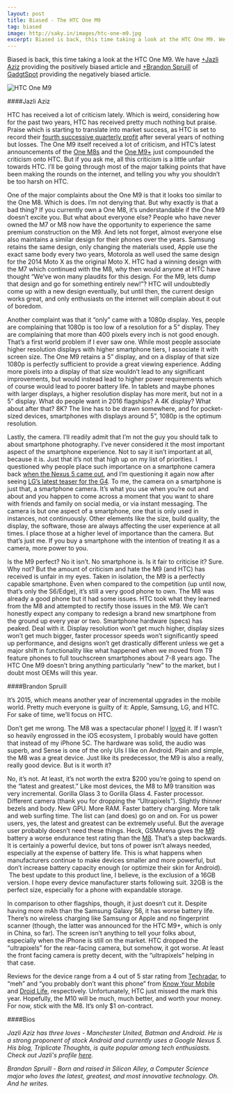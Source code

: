 ```yaml
---
layout: post
title: Biased - The HTC One M9
tag: biased
image: http://saky.in/images/htc-one-m9.jpg
excerpt: Biased is back, this time taking a look at the HTC One M9. We have [+Jazli Aziz](http://google.com/+JazliAziz) providing the positively biased article and [+Brandon Spruill](http://plus.google.com/+BrandonSpruill) of [GadgtSpot](http://www.gadgtspot.com/) providing the negatively biased article.
---
```


Biased is back, this time taking a look at the HTC One M9. We have [+Jazli Aziz](http://google.com/+JazliAziz) providing the positively biased article and [+Brandon Spruill](http://plus.google.com/+BrandonSpruill) of [GadgtSpot](http://www.gadgtspot.com/) providing the negatively biased article.

![HTC One M9](http://saky.in/images/htc-one-m9.jpg "Taken from Stuff")

####Jazli Aziz

HTC has received a lot of criticism lately. Which is weird, considering how for the past two years, HTC has received pretty much nothing but praise. Praise which is starting to translate into market success, as HTC is set to record their [fourth successive quarterly profit](http://www.androidheadlines.com/2015/04/htc-reports-q1-2015-results-detailing-profit-fourth-consecutive-quarter.html) after several years of nothing but losses. The One M9 itself received a lot of criticism, and HTC’s latest announcements of the [One M8s](http://www.engadget.com/2015/04/02/htc-one-m8s-announced/) and the [One M9+](http://www.gsmarena.com/htc_one_m9_with_duo_camera_launched_in_china-news-11836.php) just compounded the criticism onto HTC. But if you ask me, all this criticism is a little unfair towards HTC. I’ll be going through most of the major talking points that have been making the rounds on the internet, and telling you why you shouldn’t be too harsh on HTC.

One of the major complaints about the One M9 is that it looks too similar to the One M8. Which is does. I’m not denying that. But why exactly is that a bad thing? If you currently own a One M8, it’s understandable if the One M9 doesn’t excite you. But what about everyone else? People who have never owned the M7 or M8 now have the opportunity to experience the same premium construction on the M9. And lets not forget, almost everyone else also maintains a similar design for their phones over the years. Samsung retains the same design, only changing the materials used, Apple use the exact same body every two years, Motorola as well used the same design for the 2014 Moto X as the original Moto X. HTC had a winning design with the M7 which continued with the M8, why then would anyone at HTC have thought “We’ve won many plaudits for this design. For the M9, lets dump that design and go for something entirely new!”? HTC will undoubtedly come up with a new design eventually, but until then, the current design works great, and only enthusiasts on the internet will complain about it out of boredom.

Another complaint was that it “only” came with a 1080p display. Yes, people are complaining that 1080p is too low of a resolution for a 5” display. They are complaining that more than 400 pixels every inch is not good enough. That’s a first world problem if I ever saw one. While most people associate higher resolution displays with higher smartphone tiers, I associate it with screen size. The One M9 retains a 5” display, and on a display of that size 1080p is perfectly sufficient to provide a great viewing experience. Adding more pixels into a display of that size wouldn’t lead to any significant improvements, but would instead lead to higher power requirements which of course would lead to poorer battery life. In tablets and maybe phones with larger displays, a higher resolution display has more merit, but not in a 5” display. What do people want in 2016 flagships? A 4K display? What about after that? 8K? The line has to be drawn somewhere, and for pocket-sized devices, smartphones with displays around 5”, 1080p is the optimum resolution.

Lastly, the camera. I’ll readily admit that I’m not the guy you should talk to about smartphone photography. I’ve never considered it the most important aspect of the smartphone experience. Not to say it isn’t important at all, because it is. Just that it’s not that high up on my list of priorities. I questioned why people place such importance on a smartphone camera back [when the Nexus 5 came out](https://plus.google.com/+JazliAziz/posts/DUBDiMGM4CR), and I’m questioning it again now after seeing [LG’s latest teaser for the G4](https://plus.google.com/+JazliAziz/posts/gXguDjHP22D). To me, the camera on a smartphone is just that, a smartphone camera. It’s what you use when you’re out and about and you happen to come across a moment that you want to share with friends and family on social media, or via instant messaging. The camera is but one aspect of a smartphone, one that is only used in instances, not continuously. Other elements like the size, build quality, the display, the software, those are always affecting the user experience at all times. I place those at a higher level of importance than the camera. But that’s just me. If you buy a smartphone with the intention of treating it as a camera, more power to you.

Is the M9 perfect? No it isn’t. No smartphone is. Is it fair to criticise it? Sure. Why not? But the amount of criticism and hate the M9 (and HTC) has received is unfair in my eyes. Taken in isolation, the M9 is a perfectly capable smartphone. Even when compared to the competition (up until now, that’s only the S6/Edge), it’s still a very good phone to own. The M8 was already a good phone but it had some issues. HTC took what they learned from the M8 and attempted to rectify those issues in the M9. We can’t honestly expect any company to redesign a brand new smartphone from the ground up every year or two. Smartphone hardware (specs) has peaked. Deal with it. Display resolution won’t get much higher, display sizes won’t get much bigger, faster processor speeds won’t significantly speed up performance, and designs won’t get drastically different unless we get a major shift in functionality like what happened when we moved from T9 feature phones to full touchscreen smartphones about 7-8 years ago. The HTC One M9 doesn’t bring anything particularly “new” to the market, but I doubt most OEMs will this year.

####Brandon Spruill

It’s 2015, which means another year of incremental upgrades in the mobile world. Pretty much everyone is guilty of it: Apple, Samsung, LG, and HTC. For sake of time, we’ll focus on HTC.

Don’t get me wrong. The M8 was a spectacular phone! I [loved](http://www.gadgtspot.com/2014/07/30/htc-one-m8-review/) it. If I wasn’t so heavily engrossed in the iOS ecosystem, I probably would have gotten that instead of my iPhone 5C. The hardware was solid, the audio was superb, and Sense is one of the only UIs I like on Android. Plain and simple, the M8 was a great device. Just like its predecessor, the M9 is also a really, really good device. But is it worth it?

No, it’s not. At least, it’s not worth the extra $200 you’re going to spend on the “latest and greatest.” Like most devices, the M8 to M9 transition was very incremental. Gorilla Glass 3 to Gorilla Glass 4. Faster processor. Different camera (thank you for dropping the “Ultrapixels”). Slightly thinner bezels and body. New GPU. More RAM. Faster battery charging. More talk and web surfing time. The list can (and does) go on and on. For us power users, yes, the latest and greatest can be extremely useful. But the average user probably doesn’t need these things. Heck, GSMArena gives the [M9](http://www.gsmarena.com/battery-test.php3?idPhone=6891#show) battery a worse endurance test rating than the [M8](http://www.gsmarena.com/battery-test.php3?idPhone=6074#show). That’s a step backwards. It is certainly a powerful device, but tons of power isn’t always needed, especially at the expense of battery life. This is what happens when manufacturers continue to make devices smaller and more powerful, but don’t increase battery capacity enough (or optimize their skin for Android).  The best update to this product line, I believe, is the exclusion of a 16GB version. I hope every device manufacturer starts following suit. 32GB is the perfect size, especially for a phone with expandable storage.

In comparison to other flagships, though, it just doesn’t cut it. Despite having more mAh than the Samsung Galaxy S6, it has worse battery life. There’s no wireless charging like Samsung or Apple and no fingerprint scanner (though, the latter was announced for the HTC M9+, which is only in China, so far). The screen isn’t anything to tell your folks about, especially when the iPhone is still on the market. HTC dropped the “ultrapixels” for the rear-facing camera, but somehow, it got worse. At least the front facing camera is pretty decent, with the “ultrapixels” helping in that case.

Reviews for the device range from a 4 out of 5 star rating from [Techradar](http://www.techradar.com/us/reviews/phones/mobile-phones/htc-one-m9-1285623/review), to “meh” and “you probably don’t want this phone” from [Know Your Mobile](http://www.knowyourmobile.com/mobile-phones/htc-one-m9/23109/htc-one-m9-review-specs-camera-sense-7-android-lollipop-update-detailed) and [Droid Life](http://www.droid-life.com/2015/04/21/htc-one-m9-review-2/), respectively. Unfortunately, HTC just missed the mark this year. Hopefully, the M10 will be much, much better, and worth your money. For now, stick with the M8. It’s only $1 on-contract.

####Bios

*Jazli Aziz has three loves - Manchester United, Batman and Android. He is a strong proponent of stock Android and currently uses a Google Nexus 5. His blog, Triplicate Thoughts, is quite popular among tech enthusiasts. Check out Jazli's profile [here](http://google.com/+JazliAziz).*

*Brandon Spruill - Born and raised in Silicon Alley, a Computer Science major who loves the latest, greatest, and most innovative technology. Oh. And he writes.*
